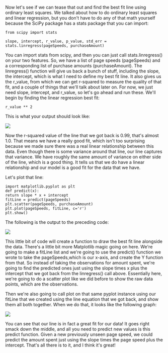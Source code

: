 
Now let's see if we can tease that out and find the best fit line using ordinary least squares. We talked about how to do ordinary least squares and linear regression, but you don't have to do any of that math yourself because the SciPy package has a stats package that you can import:

```
from scipy import stats

slope, intercept, r_value, p_value, std_err =     
stats.linregress(pageSpeeds, purchaseAmount) 
```

You can import stats from scipy, and then you can just call stats.linregress() on your two features. So, we have a list of page speeds (pageSpeeds) and a corresponding list of purchase amounts (purchaseAmount). The linregress() function will give us back a bunch of stuff, including the slope, the intercept, which is what I need to define my best fit line. It also gives us the r_value, from which we can get r-squared to measure the quality of that fit, and a couple of things that we'll talk about later on. For now, we just need slope, intercept, and r_value, so let's go ahead and run these. We'll begin by finding the linear regression best fit:

```
r_value ** 2
```

This is what your output should look like:

![](https://github.com/fenago/katacoda-scenarios/raw/master/datascience-machine-learning/datascience-machine-learning-chapter-04/5-0.png)

Now the r-squared value of the line that we got back is 0.99, that's almost 1.0. That means we have a really good fit, which isn't too surprising because we made sure there was a real linear relationship between this data. Even though there is some variance around that line, our line captures that variance. We have roughly the same amount of variance on either side of the line, which is a good thing. It tells us that we do have a linear relationship and our model is a good fit for the data that we have.

Let's plot that line:

```
import matplotlib.pyplot as plt
def predict(x):
return slope * x + intercept
fitLine = predict(pageSpeeds)
plt.scatter(pageSpeeds, purchaseAmount)
plt.plot(pageSpeeds, fitLine, c='r')
plt.show()
```

The following is the output to the preceding code:

![](https://github.com/fenago/katacoda-scenarios/raw/master/datascience-machine-learning/datascience-machine-learning-chapter-04/5.png)

This little bit of code will create a function to draw the best fit line alongside the data. There's a little bit more Matplotlib magic going on here. We're going to make a fitLine list and we're going to use the predict() function we wrote to take the pageSpeeds,which is our x-axis, and create the Y function from that. So instead of taking the observations for amount spent, we're going to find the predicted ones just using the slope times x plus the intercept that we got back from the linregress() call above. Essentially here, we're going to do a scatter plot like we did before to show the raw data points, which are the observations.

Then we're also going to call plot on that same pyplot instance using our fitLine that we created using the line equation that we got back, and show them all both together. When we do that, it looks like the following graph:

![](https://github.com/fenago/katacoda-scenarios/raw/master/datascience-machine-learning/datascience-machine-learning-chapter-04/6.png)

You can see that our line is in fact a great fit for our data! It goes right smack down the middle, and all you need to predict new values is this predict function. Given a new previously unseen page speed, we could predict the amount spent just using the slope times the page speed plus the intercept. That's all there is to it, and I think it's great!
